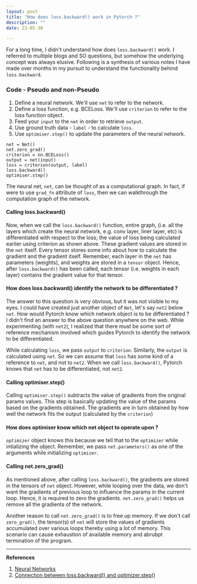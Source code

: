 ```yaml
---
layout: post
title: "How does loss.backward() work in Pytorch ?"
description: ""
date: 22-05-30

---
```


For a long time, I didn't understand how does `loss.backward()` work. I referred to multiple blogs and SO questions, but somehow the underlying concept was always elusive. Following is a synthesis of various notes I have made over months in my pursuit to understand the functionality behind `loss.backward`.

### Code - Pseudo and non-Pseudo
1. Define a neural network. We'll use `net` to refer to the network.
2. Define a loss function, e.g. BCELoss. We'll use `criterion` to refer to the loss function object.
3. Feed your `input` to the `net` in order to retrieve `output`.
4. Use ground truth data - `label` - to calculate `loss`.
5. Use `optimiser.step()` to update the parameters of the neural network.

```
net = Net()
net.zero_grad()
criterion = nn.BCELoss()
output = net(input)
loss = criterion(output, label)
loss.backward()
optimiser.step()
```

The neural net, `net`, can be thought of as a computational graph. In fact, if were to use `grad_fn` attribute of `loss`, then we can walkthrough the computation graph of the network. 

#### Calling loss.backward()
Now, when we call the `loss.backward()` function, entire graph, (i.e. all the layers which create the neural network, e.g. conv layer, liner layer, etc) is differentiated with respect to the loss; the value of loss being calculated earlier using criterion as shown above. 
These gradient values are stored in the `net` itself. Every tensor stores some info about how to calculate the gradient and the gradient itself. Remember, each layer in the `net` has parameters (weights), and weights are stored in a `tensor` object. Hence, after `loss.backward()` has been called, each tensor (i.e. weights in each layer) contains the gradient value for that tensor.

#### How does loss.backward() identify the network to be differentiated ?
The answer to this question is very obvious, but it was not visible to my eyes. I could have created just another object of `Net`, let's say `net2` below `net`.  How would Pytorch know which network object is to be differentiated ?
I didn't find an answer to the above question anywhere on the web. While experimenting (with `net2`), I realized that there must be some sort of reference mechanism involved which guides Pytorch to identify the network to be differentiated.

While calculating `loss`, we pass `output`  to `criterion`. Similarly, the `output` is calculated using `net`. So we can assume that `loss` has some kind of a reference to `net`, and not to `net2`. When we call `loss.backward()`, Pytorch knows that `net` has to be differentiated, not `net2`.

#### Calling optimiser.step()
Calling `optimiser.step()` subtracts the value of gradients from the original params values. This step is basically updating the value of the params based on the gradients obtained. The gradients are in turn obtained by how well the network fits the output (calculated by the `criterion`) 

#### How does optimiser know which net object to operate upon ?
`optimizer` object knows this because we tell that to the `optimizer` while intializing the object. Remember, we pass `net.parameters()` as one of the arguments while initializing `optimizer`. 

#### Calling net.zero_grad()
As mentioned above, after calling `loss.backward()`, the gradients are stored in the tensors of `net` object. However, while looping over the data, we don't want the gradients of previous loop to influence the params in the current loop. Hence, it is required to zero the gradients. `net.zero_grad()` helps us remove all the gradients of the network.

Another reason to call `net.zero_grad()` is to free up memory. If we don't call `zero_grad()`, the tensor(s) of `net` will store the values of gradients accumulated over various loops thereby using a lot of memory. This scenario can cause exhaustion of available memory and abrubpt termination of the program. 

---
**References**
1. [Neural Networks](http://seba1511.net/tutorials/beginner/blitz/neural_networks_tutorial.html#neural-networks "Permalink to this headline")
2. [Connection between loss.backward() and optimizer.step()](https://stackoverflow.com/questions/53975717/pytorch-connection-between-loss-backward-and-optimizer-step)
